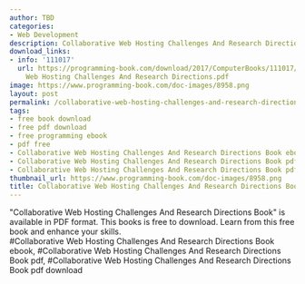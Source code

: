 ```yaml
---
author: TBD
categories:
- Web Development
description: Collaborative Web Hosting Challenges And Research Directions Book
download_links:
- info: '111017'
  url: https://programming-book.com/download/2017/ComputerBooks/111017/Collaborative
    Web Hosting Challenges And Research Directions.pdf
image: https://www.programming-book.com/doc-images/8958.png
layout: post
permalink: /collaborative-web-hosting-challenges-and-research-directions-book.html
tags:
- free book download
- free pdf download
- free programming ebook
- pdf free
- Collaborative Web Hosting Challenges And Research Directions Book ebook
- Collaborative Web Hosting Challenges And Research Directions Book pdf
- Collaborative Web Hosting Challenges And Research Directions Book pdf download
thumbnail_url: https://www.programming-book.com/doc-images/8958.png
title: Collaborative Web Hosting Challenges And Research Directions Book
---
```


 
<div class="item-desc text-justify">
  "Collaborative Web Hosting Challenges And Research Directions Book" is available in PDF format. This books is free to download. Learn from this free book and enhance your skills.
  <br>
  #Collaborative Web Hosting Challenges And Research Directions Book ebook, #Collaborative Web Hosting Challenges And Research Directions Book pdf, #Collaborative Web Hosting Challenges And Research Directions Book pdf download
</div>